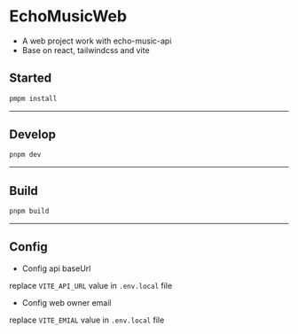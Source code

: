 # EchoMusicWeb

- A web project work with echo-music-api
- Base on react, tailwindcss and vite

## Started

```bash
pmpm install
```

---

## Develop

```bash
pnpm dev
```

---

## Build

```bash
pnpm build
```

---

## Config

- Config api baseUrl

replace `VITE_API_URL` value in `.env.local` file

- Config web owner email

replace `VITE_EMIAL` value in `.env.local` file
